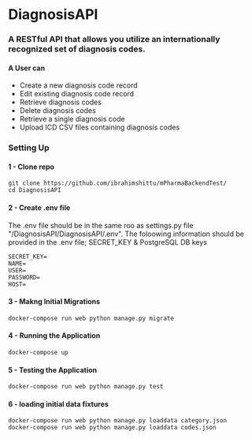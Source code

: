 # DiagnosisAPI

### A RESTful API that allows you utilize an internationally recognized set of diagnosis codes.

#### A User can 
- Create a new diagnosis code record
- Edit existing diagnosis code record
- Retrieve diagnosis codes 
- Delete diagnosis codes 
- Retrieve a single diagnosis code
- Upload ICD CSV files containing diagnosis codes 

###  Setting Up

#### 1 - Clone repo
```
git clone https://github.com/ibrahimshittu/mPharmaBackendTest/
cd DiagnosisAPI
```

#### 2 - Create .env file

The .env file should be in the same roo as settings.py file "/DiagnosisAPI/DiagnosisAPI/.env". 
The foloowing information should be provided in the .env file; SECRET_KEY & PostgreSQL DB keys

```
SECRET_KEY=
NAME=
USER=
PASSWORD=
HOST=
```
#### 3 - Makng Initial Migrations
```
docker-compose run web python manage.py migrate
```

#### 4 - Running the Application
```
docker-compose up
```


#### 5 - Testing the Application
```
docker-compose run web python manage.py test
```

#### 6 - loading initial data fixtures
```
docker-compose run web python manage.py loaddata category.json
docker-compose run web python manage.py loaddata codes.json
```
